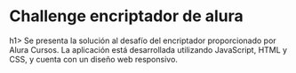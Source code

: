 <h1>Challenge encriptador de alura</h1>h1>
 Se presenta la solución al desafío del encriptador proporcionado por Alura Cursos. La aplicación está desarrollada utilizando JavaScript, HTML y CSS, y cuenta con un diseño web responsivo.
